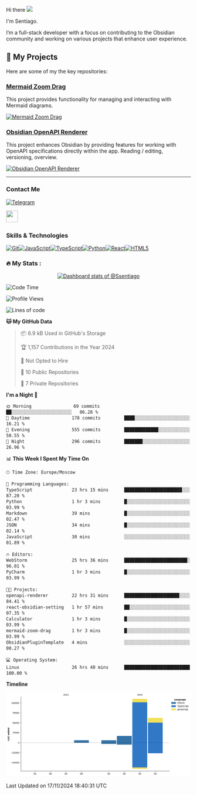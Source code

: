 Hi there ![](https://user-images.githubusercontent.com/18350557/176309783-0785949b-9127-417c-8b55-ab5a4333674e.gif)

I'm Sentiago. 

I’m a full-stack developer with a focus on contributing to the Obsidian community and working on various projects that enhance user experience.

## 🚀 My Projects

Here are some of my the key repositories:

### [Mermaid Zoom Drag](https://github.com/gitcpy/mermaid-zoom-drag)

This project provides functionality for managing and interacting with Mermaid diagrams.

[![Mermaid Zoom Drag](https://github-readme-stats.vercel.app/api/pin/?username=gitcpy&repo=mermaid-zoom-drag&theme=radical)](https://github.com/gitcpy/mermaid-zoom-drag)

### [Obsidian OpenAPI Renderer](https://github.com/ssentiago/obsidian-openapi-renderer)

This project enhances Obsidian by providing features for working with OpenAPI specifications directly within the app. Reading / editing, versioning, overview.

[![Obsidian OpenAPI Renderer](https://github-readme-stats.vercel.app/api/pin/?username=ssentiago&repo=obsidian-openapi-renderer&theme=radical)](https://github.com/ssentiago/obsidian-openapi-renderer)


---


### Contact Me
<p align="left"><a href="https://t.me/sentiago" target="_blank" rel="noreferrer"><img src="https://img.shields.io/badge/-Telegram-2CA5E0?style=flat&logo=telegram&logoColor=white" alt="Telegram" width="100"/></a></p>

<p align="left"> <a href="https://discord.com/users/ssentiago" target="_blank" rel="noreferrer"> <picture> <source media="(prefers-color-scheme: dark)" srcset="https://raw.githubusercontent.com/danielcranney/readme-generator/main/public/icons/socials/discord-dark.svg" /> <source media="(prefers-color-scheme: light)" srcset="https://raw.githubusercontent.com/danielcranney/readme-generator/main/public/icons/socials/discord.svg" /> <img src="https://raw.githubusercontent.com/danielcranney/readme-generator/main/public/icons/socials/discord.svg" width="32" height="32" /> </picture> </a></p>

### Skills & Technologies
<p align="left">
<a href="https://git-scm.com/" target="_blank" rel="noreferrer"><img src="https://raw.githubusercontent.com/danielcranney/readme-generator/main/public/icons/skills/git-colored.svg" width="36" height="36" alt="Git" /></a><a href="https://developer.mozilla.org/en-US/docs/Web/JavaScript" target="_blank" rel="noreferrer"><img src="https://raw.githubusercontent.com/danielcranney/readme-generator/main/public/icons/skills/javascript-colored.svg" width="36" height="36" alt="JavaScript" /></a><a href="https://www.typescriptlang.org/" target="_blank" rel="noreferrer"><img src="https://raw.githubusercontent.com/danielcranney/readme-generator/main/public/icons/skills/typescript-colored.svg" width="36" height="36" alt="TypeScript" /></a><a href="https://www.python.org/" target="_blank" rel="noreferrer"><img src="https://raw.githubusercontent.com/danielcranney/readme-generator/main/public/icons/skills/python-colored.svg" width="36" height="36" alt="Python" /></a><a href="https://reactjs.org/" target="_blank" rel="noreferrer"><img src="https://raw.githubusercontent.com/danielcranney/readme-generator/main/public/icons/skills/react-colored.svg" width="36" height="36" alt="React" /></a><a href="https://developer.mozilla.org/en-US/docs/Glossary/HTML5" target="_blank" rel="noreferrer"><img src="https://raw.githubusercontent.com/danielcranney/readme-generator/main/public/icons/skills/html5-colored.svg" width="36" height="36" alt="HTML5" /></a>
</p> 


### :fire: My Stats :
<a href="https://next.ossinsight.io/widgets/official/compose-user-dashboard-stats?user_id=76674116" target="_blank" style="display: block" align="center">
  <picture>
    <source media="(prefers-color-scheme: dark)" srcset="https://next.ossinsight.io/widgets/official/compose-user-dashboard-stats/thumbnail.png?user_id=76674116&image_size=auto&color_scheme=dark" width="771" height="auto">
    <img alt="Dashboard stats of @Ssentiago" src="https://next.ossinsight.io/widgets/official/compose-user-dashboard-stats/thumbnail.png?user_id=76674116&image_size=auto&color_scheme=light" width="771" height="auto">
  </picture>
</a>

<!--START_SECTION:waka-->
![Code Time](http://img.shields.io/badge/Code%20Time-927%20hrs%2036%20mins-blue)

![Profile Views](http://img.shields.io/badge/Profile%20Views-0-blue)

![Lines of code](https://img.shields.io/badge/From%20Hello%20World%20I%27ve%20Written-199.6%20thousand%20lines%20of%20code-blue)

**🐱 My GitHub Data** 

> 📦 6.9 kB Used in GitHub's Storage 
 > 
> 🏆 1,157 Contributions in the Year 2024
 > 
> 🚫 Not Opted to Hire
 > 
> 📜 10 Public Repositories 
 > 
> 🔑 7 Private Repositories 
 > 
**I'm a Night 🦉** 

```text
🌞 Morning                69 commits          ██░░░░░░░░░░░░░░░░░░░░░░░   06.28 % 
🌆 Daytime                178 commits         ████░░░░░░░░░░░░░░░░░░░░░   16.21 % 
🌃 Evening                555 commits         █████████████░░░░░░░░░░░░   50.55 % 
🌙 Night                  296 commits         ███████░░░░░░░░░░░░░░░░░░   26.96 % 
```


📊 **This Week I Spent My Time On** 

```text
🕑︎ Time Zone: Europe/Moscow

💬 Programming Languages: 
TypeScript               23 hrs 15 mins      ██████████████████████░░░   87.20 % 
Python                   1 hr 3 mins         █░░░░░░░░░░░░░░░░░░░░░░░░   03.99 % 
Markdown                 39 mins             █░░░░░░░░░░░░░░░░░░░░░░░░   02.47 % 
JSON                     34 mins             █░░░░░░░░░░░░░░░░░░░░░░░░   02.14 % 
JavaScript               30 mins             ░░░░░░░░░░░░░░░░░░░░░░░░░   01.89 % 

🔥 Editors: 
WebStorm                 25 hrs 36 mins      ████████████████████████░   96.01 % 
PyCharm                  1 hr 3 mins         █░░░░░░░░░░░░░░░░░░░░░░░░   03.99 % 

🐱‍💻 Projects: 
openapi-renderer         22 hrs 31 mins      █████████████████████░░░░   84.41 % 
react-obsidian-setting   1 hr 57 mins        ██░░░░░░░░░░░░░░░░░░░░░░░   07.35 % 
Calculator               1 hr 3 mins         █░░░░░░░░░░░░░░░░░░░░░░░░   03.99 % 
mermaid-zoom-drag        1 hr 3 mins         █░░░░░░░░░░░░░░░░░░░░░░░░   03.99 % 
ObsidianPluginTemplate   4 mins              ░░░░░░░░░░░░░░░░░░░░░░░░░   00.27 % 

💻 Operating System: 
Linux                    26 hrs 40 mins      █████████████████████████   100.00 % 
```

**Timeline**

![Lines of Code chart](https://raw.githubusercontent.com/Ssentiago/Ssentiago/main/assets/bar_graph.png)


 Last Updated on 17/11/2024 18:40:31 UTC
<!--END_SECTION:waka-->


